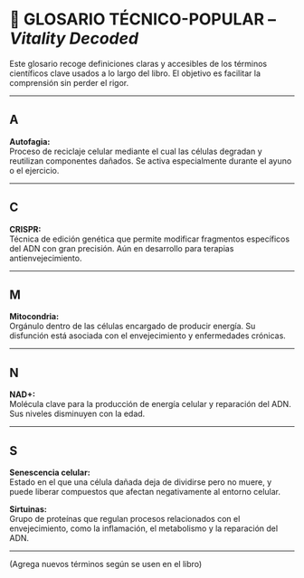 # 📖 GLOSARIO TÉCNICO-POPULAR – *Vitality Decoded*

Este glosario recoge definiciones claras y accesibles de los términos científicos clave usados a lo largo del libro. El objetivo es facilitar la comprensión sin perder el rigor.

---

## A

**Autofagia:**  
Proceso de reciclaje celular mediante el cual las células degradan y reutilizan componentes dañados. Se activa especialmente durante el ayuno o el ejercicio.

---

## C

**CRISPR:**  
Técnica de edición genética que permite modificar fragmentos específicos del ADN con gran precisión. Aún en desarrollo para terapias antienvejecimiento.

---

## M

**Mitocondria:**  
Orgánulo dentro de las células encargado de producir energía. Su disfunción está asociada con el envejecimiento y enfermedades crónicas.

---

## N

**NAD+:**  
Molécula clave para la producción de energía celular y reparación del ADN. Sus niveles disminuyen con la edad.

---

## S

**Senescencia celular:**  
Estado en el que una célula dañada deja de dividirse pero no muere, y puede liberar compuestos que afectan negativamente al entorno celular.

**Sirtuinas:**  
Grupo de proteínas que regulan procesos relacionados con el envejecimiento, como la inflamación, el metabolismo y la reparación del ADN.

---

(Agrega nuevos términos según se usen en el libro)